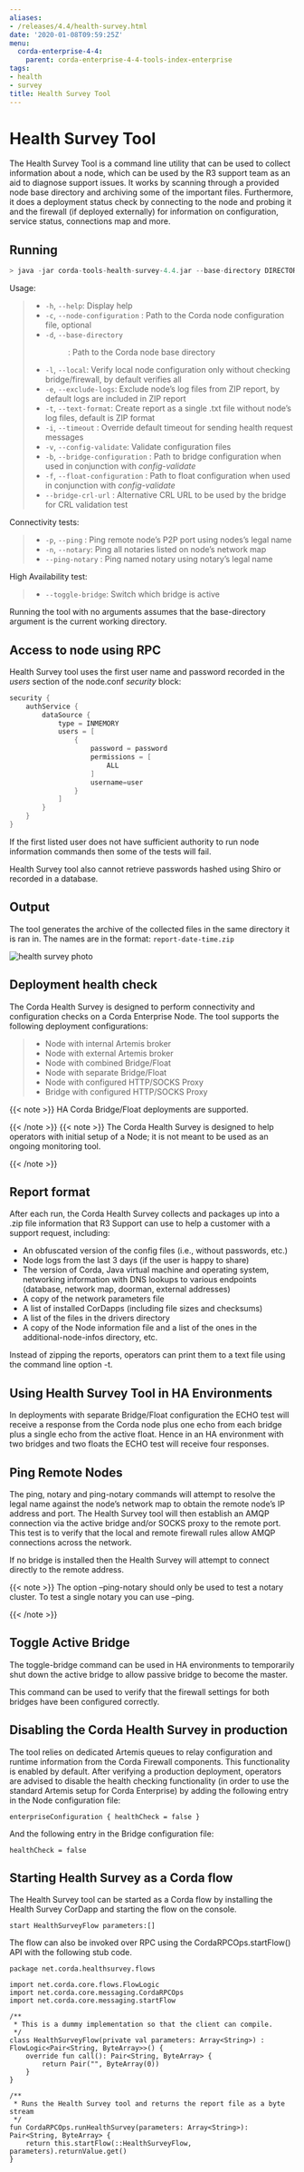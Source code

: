 ```yaml
---
aliases:
- /releases/4.4/health-survey.html
date: '2020-01-08T09:59:25Z'
menu:
  corda-enterprise-4-4:
    parent: corda-enterprise-4-4-tools-index-enterprise
tags:
- health
- survey
title: Health Survey Tool
---
```






# Health Survey Tool

The Health Survey Tool is a command line utility that can be used to collect information about a node,
which can be used by the R3 support team as an aid to diagnose support issues. It works by scanning through a provided
node base directory and archiving some of the important files. Furthermore, it does a deployment status check by connecting to the node and probing
it and the firewall (if deployed externally) for information on configuration, service status, connections map and more.


## Running

```kotlin
> java -jar corda-tools-health-survey-4.4.jar --base-directory DIRECTORY [--node-configuration DIRECTORY]
```


Usage:

> 
> 
> * `-h`, `--help`:                        Display help
> * `-c`, `--node-configuration` <file>:   Path to the Corda node configuration file, optional
> * `-d`, `--base-directory` <dir>:        Path to the Corda node base directory
> * `-l`, `--local`:                       Verify local node configuration only without checking bridge/firewall, by default verifies all
> * `-e`, `--exclude-logs`:                Exclude node’s log files from ZIP report, by default logs are included in ZIP report
> * `-t`, `--text-format`:                 Create report as a single .txt file without node’s log files, default is ZIP format
> * `-i`, `--timeout` <arg>:               Override default timeout for sending health request messages
> * `-v`, `--config-validate`:             Validate configuration files
> * `-b`, `--bridge-configuration` <file>: Path to bridge configuration when used in conjunction with *config-validate*
> * `-f`, `--float-configuration` <file>:  Path to float configuration when used in conjunction with *config-validate*
> * `--bridge-crl-url` <url>:        Alternative CRL URL to be used by the bridge for CRL validation test


Connectivity tests:

> 
> 
> * `-p`, `--ping` <legal-name>:           Ping remote node’s P2P port using nodes’s legal name
> * `-n`, `--notary`:                      Ping all notaries listed on node’s network map
> * `--ping-notary` <legal-name>:    Ping named notary using notary’s legal name


High Availability test:

> 
> 
> * `--toggle-bridge`:              Switch which bridge is active


Running the tool with no arguments assumes that the base-directory argument is the current working directory.


## Access to node using RPC

Health Survey tool uses the first user name and password recorded in the *users* section of the node.conf *security* block:

```kotlin
security {
    authService {
        dataSource {
            type = INMEMORY
            users = [
                {
                    password = password
                    permissions = [
                        ALL
                    ]
                    username=user
                }
            ]
        }
    }
}
```

If the first listed user does not have sufficient authority to run node information commands then some
of the tests will fail.

Health Survey tool also cannot retrieve passwords hashed using Shiro or recorded in a database.


## Output

The tool generates the archive of the collected files in the same directory it is ran in. The names are in the format: `report-date-time.zip`

![health survey photo](/en/images/health-survey-photo.png "health survey photo")

## Deployment health check

The Corda Health Survey is designed to perform connectivity and configuration checks on a Corda Enterprise Node. The tool supports the following deployment configurations:

> 
> 
> * Node with internal Artemis broker
> * Node with external Artemis broker
> * Node with combined Bridge/Float
> * Node with separate Bridge/Float
> * Node with configured HTTP/SOCKS Proxy
> * Bridge with configured HTTP/SOCKS Proxy


{{< note >}}
HA Corda Bridge/Float deployments are supported.

{{< /note >}}
{{< note >}}
The Corda Health Survey is designed to help operators with initial setup of a Node; it is not meant to be used as an ongoing monitoring tool.

{{< /note >}}

## Report format

After each run, the Corda Health Survey collects and packages up into a .zip file information that R3 Support can use to help a customer with a support request, including:


* An obfuscated version of the config files (i.e., without passwords, etc.)
* Node logs from the last 3 days (if the user is happy to share)
* The version of Corda, Java virtual machine and operating system, networking information with DNS lookups to various endpoints (database, network map, doorman, external addresses)
* A copy of the network parameters file
* A list of installed CorDapps (including file sizes and checksums)
* A list of the files in the drivers directory
* A copy of the Node information file and a list of the ones in the additional-node-infos directory, etc.

Instead of zipping the reports, operators can print them to a text file using the command line option -t.


## Using Health Survey Tool in HA Environments

In deployments with separate Bridge/Float configuration the ECHO test will receive a response from the Corda node plus one echo
from each bridge plus a single echo from the active float.
Hence in an HA environment with two bridges and two floats the ECHO test will receive four responses.


## Ping Remote Nodes

The ping, notary and ping-notary commands will attempt to resolve the legal name against the node’s network map to obtain the remote
node’s IP address and port. The Health Survey tool will then establish an AMQP connection via the active bridge and/or SOCKS proxy
to the remote port. This test is to verify that the local and remote firewall rules allow AMQP connections across the network.

If no bridge is installed then the Health Survey will attempt to connect directly to the remote address.

{{< note >}}
The option –ping-notary should only be used to test a notary cluster. To test a single notary you can use –ping.

{{< /note >}}

## Toggle Active Bridge

The toggle-bridge command can be used in HA environments to temporarily shut down the active bridge to allow passive bridge
to become the master.

This command can be used to verify that the firewall settings for both bridges have been configured correctly.


## Disabling the Corda Health Survey in production

The tool relies on dedicated Artemis queues to relay configuration and runtime information from the Corda Firewall components. This functionality is enabled by default.
After verifying a production deployment, operators are advised to disable the health checking functionality (in order to use the standard Artemis setup for Corda Enterprise) by adding the following entry in the Node configuration file:

```none
enterpriseConfiguration { healthCheck = false }
```

And the following entry in the Bridge configuration file:

```none
healthCheck = false
```


## Starting Health Survey as a Corda flow

The Health Survey tool can be started as a Corda flow by installing the Health Survey CorDapp and starting the flow on the console.

```none
start HealthSurveyFlow parameters:[]
```

The flow can also be invoked over RPC using the CordaRPCOps.startFlow() API with the following stub code.

```none
package net.corda.healthsurvey.flows

import net.corda.core.flows.FlowLogic
import net.corda.core.messaging.CordaRPCOps
import net.corda.core.messaging.startFlow

/**
 * This is a dummy implementation so that the client can compile.
 */
class HealthSurveyFlow(private val parameters: Array<String>) : FlowLogic<Pair<String, ByteArray>>() {
    override fun call(): Pair<String, ByteArray> {
        return Pair("", ByteArray(0))
    }
}

/**
 * Runs the Health Survey tool and returns the report file as a byte stream
 */
fun CordaRPCOps.runHealthSurvey(parameters: Array<String>): Pair<String, ByteArray> {
    return this.startFlow(::HealthSurveyFlow, parameters).returnValue.get()
}
```

